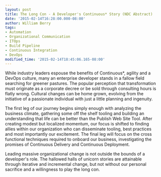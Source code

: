 ```yaml
---
layout: post
title: The Long Con - A Developer's Continuous* Story (NDC Abstract)
date: '2015-02-14T16:28:00.000-08:00'
author: William Berry
tags:
- Automation
- Organizational Communication
- ITOps
- Build Pipeline
- Continuous Integration
- DevOps
modified_time: '2015-02-14T18:45:06.165-08:00'
---
```


While industry leaders espouse the benefits of Continuous*, agility and a 
DevOps culture, many an enterprise developer stands in a fallow field 
searching for greener pastures.  The popular perception that transformation 
must originate as a corporate decree or be sold through consulting hours is 
flatly wrong.  Cultural changes can be home grown, evolving from the 
initiative of a passionate individual with just a little planning and 
ingenuity.

The first leg of our journey begins simply enough with 
analyzing the business climate, gathering some off the shelf tooling and 
building an understanding that life can be better than the Publish Web Site 
Tool.  After creating modest but localized momentum, our focus is shifted to 
finding allies within our organization who can disseminate tooling, best 
practices and most importantly our excitement.  The final leg will focus on 
the cross functional techniques required to onboard our business, 
investigating the promises of Continuous Delivery and Continuous 
Deployment.

Leading massive organizational change is not outside the 
bounds of a developer's role.  The hallowed halls of unicorn stories are 
attainable through iterative and incremental change, but not without our 
personal sacrifice and a willingness to play the long con. 